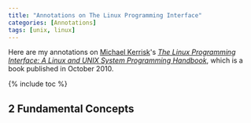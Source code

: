 ```yaml
---
title: "Annotations on The Linux Programming Interface"
categories: [Annotations]
tags: [unix, linux]
---
```


Here are my annotations on [Michael Kerrisk](https://twitter.com/mkerrisk)'s [*The Linux Programming Interface: A Linux and UNIX System Programming Handbook*](http://man7.org/tlpi/), which is a book published in October 2010.

{% include toc %}

## 2 Fundamental Concepts
